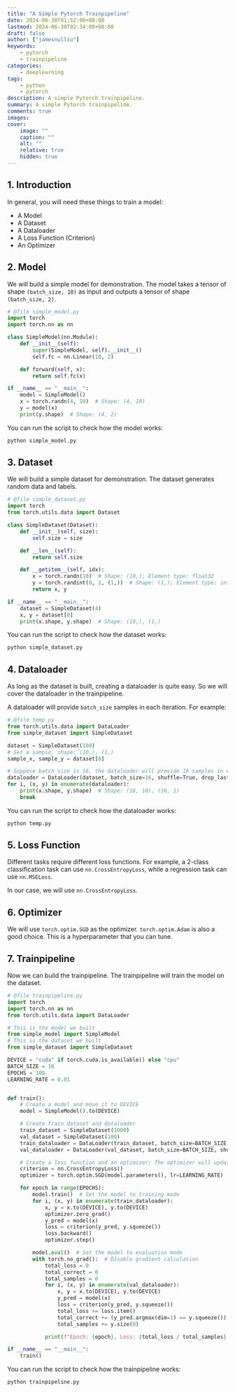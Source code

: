 ```yaml
---
title: "A Simple Pytorch Trainpipeline"
date: 2024-06-30T01:52:00+08:00
lastmod: 2024-06-30T02:34:00+08:00
draft: false
author: ["jamesnulliu"]
keywords: 
    - pytorch
    - trainpipeline
categories:
    - deeplearning
tags:
    - python
    - pytorch
description: A simple Pytorch trainpipeline.
summary: A simple Pytorch trainpipeline.
comments: true
images: 
cover:
    image: ""
    caption: ""
    alt: ""
    relative: true
    hidden: true
---
```


## 1. Introduction

In general, you will need these things to train a model:

- A Model
- A Dataset
- A Dataloader
- A Loss Function (Criterion)
- An Optimizer


## 2. Model

We will build a simple model for demonstration. The model takes a tensor of shape `(batch_size, 10)` as input and outputs a tensor of shape `(batch_size, 2)`.

```python
# @file simple_model.py
import torch
import torch.nn as nn

class SimpleModel(nn.Module):
    def __init__(self):
        super(SimpleModel, self).__init__()
        self.fc = nn.Linear(10, 2)

    def forward(self, x):
        return self.fc(x)

if __name__ == "__main__":
    model = SimpleModel()
    x = torch.randn(4, 10)  # Shape: (4, 10)
    y = model(x)
    print(y.shape)  # Shape: (4, 2)
```

You can run the script to check how the model works:

```bash
python simple_model.py
```

## 3. Dataset

We will build a simple dataset for demonstration. The dataset generates random data and labels.

```python
# @file simple_dataset.py
import torch
from torch.utils.data import Dataset

class SimpleDataset(Dataset):
    def __init__(self, size):
        self.size = size

    def __len__(self):
        return self.size

    def __getitem__(self, idx):
        x = torch.randn(10)  # Shape: (10,); Element type: float32
        y = torch.randint(0, 2, (1,))  # Shape: (1,); Element type: int64
        return x, y

if __name__ == "__main__":
    dataset = SimpleDataset(4)
    x, y = dataset[0]
    print(x.shape, y.shape)  # Shape: (10,), (1,)
```

You can run the script to check how the dataset works:

```bash
python simple_dataset.py
```

## 4. Dataloader

As long as the dataset is built, creating a dataloader is quite easy. So we will cover the dataloader in the trainpipeline.

A dataloader will provide `batch_size` samples in each iteration. For example:

```python
# @file temp.py
from torch.utils.data import DataLoader
from simple_dataset import SimpleDataset

dataset = SimpleDataset(100)
# Get a sample, shape: (10,), (1,)
sample_x, sample_y = dataset[0] 

# Suppose batch_size is 16, the dataloader will provide 16 samples in each iteration
dataloader = DataLoader(dataset, batch_size=16, shuffle=True, drop_last=True)
for i, (x, y) in enumerate(dataloader):
    print(x.shape, y.shape)  # Shape: (16, 10), (16, 1)
    break
```

You can run the script to check how the dataloader works:

```bash
python temp.py
```

## 5. Loss Function

Different tasks require different loss functions. For example, a 2-class classification task can use `nn.CrossEntropyLoss`, while a regression task can use `nn.MSELoss`.

In our case, we will use `nn.CrossEntropyLoss`. 

## 6. Optimizer

We will use `torch.optim.SGD` as the optimizer. `torch.optim.Adam` is also a good choice. This is a hyperparameter that you can tune.

## 7. Trainpipeline

Now we can build the trainpipeline. The trainpipeline will train the model on the dataset.

```python
# @file trainpipeline.py
import torch
import torch.nn as nn
from torch.utils.data import DataLoader

# This is the model we built
from simple_model import SimpleModel
# This is the dataset we built
from simple_dataset import SimpleDataset

DEVICE = "cuda" if torch.cuda.is_available() else "cpu"
BATCH_SIZE = 16
EPOCHS = 100
LEARNING_RATE = 0.01


def train():
    # Create a model and move it to DEVICE
    model = SimpleModel().to(DEVICE)

    # Create train dataset and dataloader
    train_dataset = SimpleDataset(1000)
    val_dataset = SimpleDataset(100)
    train_dataloader = DataLoader(train_dataset, batch_size=BATCH_SIZE, shuffle=True, drop_last=True)
    val_dataloader = DataLoader(val_dataset, batch_size=BATCH_SIZE, shuffle=False, drop_last=False)

    # Create a loss function and an optimizer; The optimizer will update the model's parameters
    criterion = nn.CrossEntropyLoss()
    optimizer = torch.optim.SGD(model.parameters(), lr=LEARNING_RATE)

    for epoch in range(EPOCHS):
        model.train()  # Set the model to training mode
        for i, (x, y) in enumerate(train_dataloader):
            x, y = x.to(DEVICE), y.to(DEVICE)
            optimizer.zero_grad()
            y_pred = model(x)
            loss = criterion(y_pred, y.squeeze())
            loss.backward()
            optimizer.step()

        model.eval()  # Set the model to evaluation mode
        with torch.no_grad():  # Disable gradient calculation
            total_loss = 0
            total_correct = 0
            total_samples = 0
            for i, (x, y) in enumerate(val_dataloader):
                x, y = x.to(DEVICE), y.to(DEVICE)
                y_pred = model(x)
                loss = criterion(y_pred, y.squeeze())
                total_loss += loss.item()
                total_correct += (y_pred.argmax(dim=1) == y.squeeze()).sum().item()
                total_samples += y.size(0)

            print(f"Epoch: {epoch}, Loss: {total_loss / total_samples}, Accuracy: {total_correct / total_samples}")

if __name__ == "__main__":
    train()
```

You can run the script to check how the trainpipeline works:

```bash
python trainpipeline.py
```